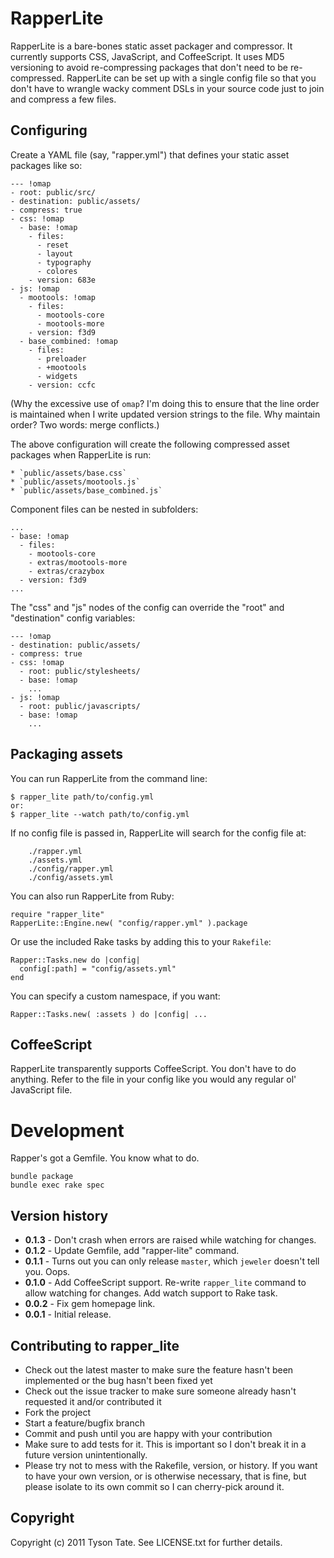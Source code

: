 # RapperLite #

RapperLite is a bare-bones static asset packager and compressor. It currently supports CSS, JavaScript, and CoffeeScript. It uses MD5 versioning to avoid re-compressing packages that don't need to be re-compressed. RapperLite can be set up with a single config file so that you don't have to wrangle wacky comment DSLs in your source code just to join and compress a few files.

## Configuring ##

Create a YAML file (say, "rapper.yml") that defines your static asset packages like so:

    --- !omap
    - root: public/src/
    - destination: public/assets/
    - compress: true
    - css: !omap
      - base: !omap
        - files:
          - reset
          - layout
          - typography
          - colores
        - version: 683e
    - js: !omap
      - mootools: !omap
        - files:
          - mootools-core
          - mootools-more
        - version: f3d9
      - base_combined: !omap
        - files:
          - preloader
          - +mootools
          - widgets
        - version: ccfc

(Why the excessive use of `omap`? I'm doing this to ensure that the line order is maintained when I write updated version strings to the file. Why maintain order? Two words: merge conflicts.)

The above configuration will create the following compressed asset packages when RapperLite is run:

    * `public/assets/base.css`
    * `public/assets/mootools.js`
    * `public/assets/base_combined.js`

Component files can be nested in subfolders:

    ...
    - base: !omap
      - files:
        - mootools-core
        - extras/mootools-more
        - extras/crazybox
      - version: f3d9
    ...

The "css" and "js" nodes of the config can override the "root" and "destination" config variables:

    --- !omap
    - destination: public/assets/
    - compress: true
    - css: !omap
      - root: public/stylesheets/
      - base: !omap
        ...
    - js: !omap
      - root: public/javascripts/
      - base: !omap
        ...

## Packaging assets ##

You can run RapperLite from the command line:

    $ rapper_lite path/to/config.yml
    or:
    $ rapper_lite --watch path/to/config.yml

If no config file is passed in, RapperLite will search for the config file at:

        ./rapper.yml
        ./assets.yml
        ./config/rapper.yml
        ./config/assets.yml

You can also run RapperLite from Ruby:

    require "rapper_lite"
    RapperLite::Engine.new( "config/rapper.yml" ).package

Or use the included Rake tasks by adding this to your `Rakefile`:

    Rapper::Tasks.new do |config|
      config[:path] = "config/assets.yml"
    end

You can specify a custom namespace, if you want:

    Rapper::Tasks.new( :assets ) do |config| ...

## CoffeeScript ##

RapperLite transparently supports CoffeeScript. You don't have to do anything. Refer to the file in your config like you would any regular ol' JavaScript file.

# Development

Rapper's got a Gemfile. You know what to do.

    bundle package
    bundle exec rake spec

## Version history

* **0.1.3** - Don't crash when errors are raised while watching for changes.
* **0.1.2** - Update Gemfile, add "rapper-lite" command.
* **0.1.1** - Turns out you can only release `master`, which `jeweler` doesn't tell you. Oops.
* **0.1.0** - Add CoffeeScript support. Re-write `rapper_lite` command to allow watching for changes. Add watch support to Rake task.
* **0.0.2** - Fix gem homepage link.
* **0.0.1** - Initial release.

## Contributing to rapper_lite
 
* Check out the latest master to make sure the feature hasn't been implemented or the bug hasn't been fixed yet
* Check out the issue tracker to make sure someone already hasn't requested it and/or contributed it
* Fork the project
* Start a feature/bugfix branch
* Commit and push until you are happy with your contribution
* Make sure to add tests for it. This is important so I don't break it in a future version unintentionally.
* Please try not to mess with the Rakefile, version, or history. If you want to have your own version, or is otherwise necessary, that is fine, but please isolate to its own commit so I can cherry-pick around it.

## Copyright

Copyright (c) 2011 Tyson Tate. See LICENSE.txt for further details.
